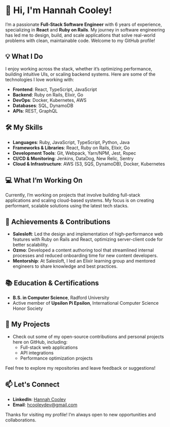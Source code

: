 # 👋 Hi, I'm Hannah Cooley!

I’m a passionate **Full-Stack Software Engineer** with 6 years of experience, specializing in **React** and **Ruby on Rails**. My journey in software engineering has led me to design, build, and scale applications that solve real-world problems with clean, maintainable code. Welcome to my GitHub profile!

## 💡 What I Do
I enjoy working across the stack, whether it’s optimizing performance, building intuitive UIs, or scaling backend systems. Here are some of the technologies I love working with:

- **Frontend**: React, TypeScript, JavaScript
- **Backend**: Ruby on Rails, Elixir, Go
- **DevOps**: Docker, Kubernetes, AWS
- **Databases**: SQL, DynamoDB
- **APIs**: REST, GraphQL

## 🛠️ My Skills
- **Languages**: Ruby, JavaScript, TypeScript, Python, Java
- **Frameworks & Libraries**: React, Ruby on Rails, Elixir, Go
- **Development Tools**: Git, Webpack, Yarn/NPM, Jest, Rspec
- **CI/CD & Monitoring**: Jenkins, DataDog, New Relic, Sentry
- **Cloud & Infrastructure**: AWS (S3, SQS, DynamoDB), Docker, Kubernetes

## 💻 What I’m Working On
Currently, I’m working on projects that involve building full-stack applications and scaling cloud-based systems. My focus is on creating performant, scalable solutions using the latest tech stacks.

## 🌟 Achievements & Contributions
- **Salesloft**: Led the design and implementation of high-performance web features with Ruby on Rails and React, optimizing server-client code for better scalability.
- **Ozmo**: Developed a content authoring tool that streamlined internal processes and reduced onboarding time for new content developers.
- **Mentorship**: At Salesloft, I led an Elixir learning group and mentored engineers to share knowledge and best practices.
  
## 📚 Education & Certifications
- **B.S. in Computer Science**, Radford University
- Active member of **Upsilon Pi Epsilon**, International Computer Science Honor Society

## 🚀 My Projects
- Check out some of my open-source contributions and personal projects here on GitHub, including:
  - Full-stack web applications
  - API integrations
  - Performance optimization projects
  
Feel free to explore my repositories and leave feedback or suggestions!

## 📫 Let's Connect
- **LinkedIn**: [Hannah Cooley](https://www.linkedin.com/in/hcooleydev/)
- **Email**: [hcooleydev@gmail.com](mailto:hcooleydev@gmail.com)

Thanks for visiting my profile! I’m always open to new opportunities and collaborations.
